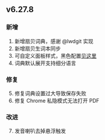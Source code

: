 ## v6.27.8

### 新增

1. 新增扇贝词典，感谢 @lwdgit 实现
2. 新增扇贝生词本同步
3. 可自定义面板样式，黑色配置[见这里](https://github.com/crimx/ext-saladict/wiki/PanelCSS#wiki-content)
4. 词典默认展开支持细分语言

### 修复

5. 修复词典设置过大导致保存失败
6. 修复 Chrome 私隐模式无法打开 PDF 

### 改进

7. 发音喇叭去掉悬浮触发
